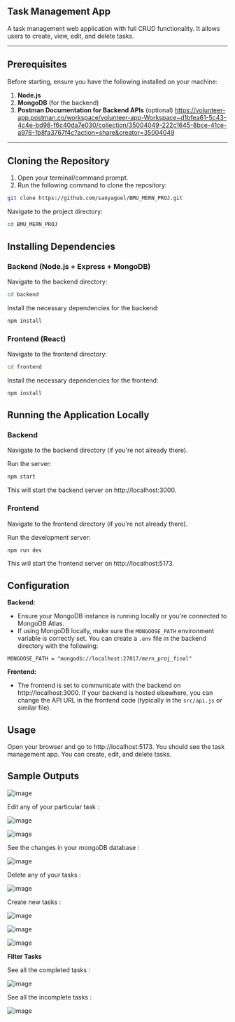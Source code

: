 ## Task Management App

A task management web application with full CRUD functionality. It allows users to create, view, edit, and delete tasks.

---

## Prerequisites

Before starting, ensure you have the following installed on your machine:

1. **Node.js**
2. **MongoDB** (for the backend)
3. **Postman Documentation for Backend APIs** (optional)
   https://volunteer-app.postman.co/workspace/volunteer-app-Workspace~d1bfea61-5c43-4c4e-bd98-f6c40da7e030/collection/35004049-222c1645-8bce-41ce-a976-1b8fa3767f4c?action=share&creator=35004049
---

## Cloning the Repository

1. Open your terminal/command prompt.
2. Run the following command to clone the repository:

```bash
git clone https://github.com/sanyagoel/BMU_MERN_PROJ.git

```

Navigate to the project directory:

```bash
cd BMU_MERN_PROJ

```

## Installing Dependencies

### Backend (Node.js + Express + MongoDB)

Navigate to the backend directory:

```bash
cd backend
```

Install the necessary dependencies for the backend:

```bash
npm install
```

### Frontend (React)

Navigate to the frontend directory:

```bash
cd frontend
```

Install the necessary dependencies for the frontend:

```bash
npm install
```

## Running the Application Locally

### Backend

Navigate to the backend directory (if you're not already there).

Run the server:

```bash
npm start
```

This will start the backend server on http://localhost:3000.

### Frontend

Navigate to the frontend directory (if you're not already there).

Run the development server:

```bash
npm run dev
```

This will start the frontend server on http://localhost:5173.

## Configuration

**Backend:**

* Ensure your MongoDB instance is running locally or you're connected to MongoDB Atlas.
* If using MongoDB locally, make sure the `MONGOOSE_PATH` environment variable is correctly set. You can create a `.env` file in the backend directory with the following:

```
MONGOOSE_PATH = "mongodb://localhost:27017/mern_proj_final"
```

**Frontend:**

* The frontend is set to communicate with the backend on http://localhost:3000. If your backend is hosted elsewhere, you can change the API URL in the frontend code (typically in the `src/api.js` or similar file).

## Usage

Open your browser and go to http://localhost:5173. You should see the task management app. You can create, edit, and delete tasks.

## Sample Outputs

![image](https://github.com/user-attachments/assets/9e98c125-8133-43b3-9d02-3671e62cb57c)


Edit any of your particular task : 

![image](https://github.com/user-attachments/assets/c78c3168-7de8-4290-b200-00d656731224)

![image](https://github.com/user-attachments/assets/54788b1e-9fd7-4551-81ed-bb62cd2319d7)


See the changes in your mongoDB database : 

![image](https://github.com/user-attachments/assets/126eb9df-5bb4-4a2a-b389-a5aa563b1a7f)


Delete any of your tasks : 

![image](https://github.com/user-attachments/assets/d839977f-b9ae-40a8-a67b-c9d5fadf7dea)


Create new tasks : 

![image](https://github.com/user-attachments/assets/27102035-5807-460d-84ca-17832f33d061)

![image](https://github.com/user-attachments/assets/0560034d-320c-4623-b0a2-706deaad0559)

![image](https://github.com/user-attachments/assets/2b646c67-19ea-4640-9b9a-e16934cbed4b)


**Filter Tasks**

See all the completed tasks : 

![image](https://github.com/user-attachments/assets/d6bd8644-ebcd-47e8-a5e5-18026f0b43a1)

See all the incomplete tasks : 

![image](https://github.com/user-attachments/assets/a5edf970-7fde-499c-998f-886a428b1188)








